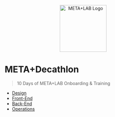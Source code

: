 <p align="center">
  <img width="150" src="https://raw.githubusercontent.com/csun-metalab/decathlon/master/imgs/meta.png" alt="META+LAB Logo">
</p>

# META+Decathlon
> 10 Days of META+LAB Onboarding &amp; Training

- [Design](https://csun-metalab.github.io/decathlon/design)
- [Front-End](https://csun-metalab.github.io/decathlon/front-end)
- [Back-End](https://csun-metalab.github.io/decathlon/back-end)
- [Operations](https://csun-metalab.github.io/decathlon/operations)

